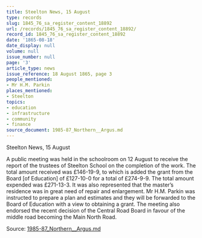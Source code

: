```yaml
---
title: Steelton News, 15 August
type: records
slug: 1845_76_sa_register_content_18892
url: /records/1845_76_sa_register_content_18892/
record_id: 1845_76_sa_register_content_18892
date: '1865-08-18'
date_display: null
volume: null
issue_number: null
page: '3'
article_type: news
issue_reference: 18 August 1865, page 3
people_mentioned:
- Mr H.M. Parkin
places_mentioned:
- Steelton
topics:
- education
- infrastructure
- community
- finance
source_document: 1985-87_Northern__Argus.md
---
```


Steelton News, 15 August

A public meeting was held in the schoolroom on 12 August to receive the report of the trustees of Steelton School on the completion of the work.  The total amount received was £146-19-9, to which is added the grant from the Board [of Education] of £127-10-0 for a total of £274-9-9.  The total amount expended was £271-13-3.  It was also represented that the master’s residence was in great need of repair and enlargement.  Mr H.M. Parkin was instructed to prepare a plan and estimates and they will be forwarded to the Board of Education with a view to obtaining a grant.  The meeting also endorsed the recent decision of the Central Road Board in favour of the middle road becoming the Main North Road.

Source: [1985-87_Northern__Argus.md](/downloads/markdown/1985-87_Northern__Argus.md)
